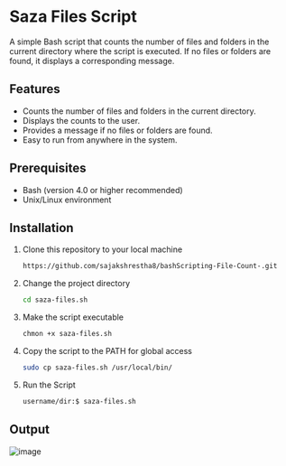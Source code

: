 # Saza Files Script

A simple Bash script that counts the number of files and folders in the current directory where the script is executed. If no files or folders are found, it displays a corresponding message.

## Features

- Counts the number of files and folders in the current directory.
- Displays the counts to the user.
- Provides a message if no files or folders are found.
- Easy to run from anywhere in the system.

## Prerequisites

- Bash (version 4.0 or higher recommended)
- Unix/Linux environment

## Installation

1. Clone this repository to your local machine
   ```bash
   https://github.com/sajakshrestha8/bashScripting-File-Count-.git

3. Change the project directory<br />
   ```bash
   cd saza-files.sh

4. Make the script executable<br />
   ```bash
   chmon +x saza-files.sh

5. Copy the script to the PATH for global access<br />
   ```bash
   sudo cp saza-files.sh /usr/local/bin/

6. Run the Script
   ```bash
   username/dir:$ saza-files.sh

## Output
  ![image](https://github.com/user-attachments/assets/5f8db3ce-293e-4473-a5df-4b2e0658475f)
